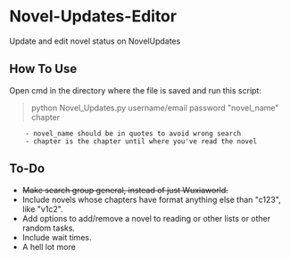 # Novel-Updates-Editor

Update and edit novel status on NovelUpdates

## How To Use

Open cmd in the directory where the file is saved and run this script:
> python Novel_Updates.py username/email password "novel_name" chapter
```
    - novel_name should be in quotes to avoid wrong search
    - chapter is the chapter until where you've read the novel
```


## To-Do

- ~~Make search group general, instead of just Wuxiaworld.~~
- Include novels whose chapters have format anything else than "c123", like "v1c2".
- Add options to add/remove a novel to reading or other lists or other random tasks.
- Include wait times.
- A hell lot more
